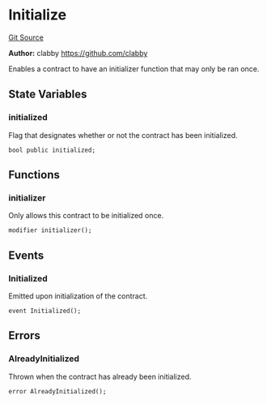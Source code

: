 # Initialize
[Git Source](https://github.com/ethereum-optimism/optimism/blob/eaf1cde5896035c9ff0d32731da1e103f2f1c693/src/util/Initialize.sol)

**Author:**
clabby <https://github.com/clabby>

Enables a contract to have an initializer function that may only be ran once.


## State Variables
### initialized
Flag that designates whether or not the contract has been initialized.


```solidity
bool public initialized;
```


## Functions
### initializer

Only allows this contract to be initialized once.


```solidity
modifier initializer();
```

## Events
### Initialized
Emitted upon initialization of the contract.


```solidity
event Initialized();
```

## Errors
### AlreadyInitialized
Thrown when the contract has already been initialized.


```solidity
error AlreadyInitialized();
```

